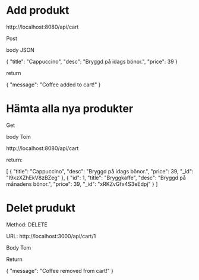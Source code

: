 # Add produkt

http://localhost:8080/api/cart

Post 

body JSON

{
  "title": "Cappuccino",
  "desc": "Bryggd på idags bönor.",
  "price": 39
}

return 

{
  "message": "Coffee added to cart!"
}


# Hämta alla nya produkter 

Get 

body Tom 

http://localhost:8080/api/cart


return:

[
  {
    "title": "Cappuccino",
    "desc": "Bryggd på idags bönor.",
    "price": 39,
    "_id": "I9kzXZhEkV8zBZeg"
  },
  {
    "id": 1,
    "title": "Bryggkaffe",
    "desc": "Bryggd på månadens bönor.",
    "price": 39,
    "_id": "xRKZvGfx4S3eEdpj"
  }
]


# Delet prudukt 

Method: DELETE

URL: http://localhost:3000/api/cart/1

Body Tom 

Return 

{
  "message": "Coffee removed from cart!"
}

